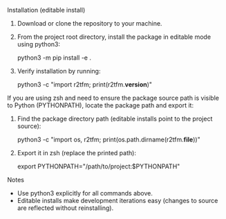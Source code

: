 Installation (editable install)

1. Download or clone the repository to your machine.

2. From the project root directory, install the package in editable mode using python3:

   python3 -m pip install -e .

3. Verify installation by running:

   python3 -c "import r2tfm; print(r2tfm.__version__)"

If you are using zsh and need to ensure the package source path is visible to Python (PYTHONPATH), locate the package path and export it:

1. Find the package directory path (editable installs point to the project source):

   python3 -c "import os, r2tfm; print(os.path.dirname(r2tfm.__file__))"

2. Export it in zsh (replace the printed path):

   export PYTHONPATH="/path/to/project:$PYTHONPATH"

Notes

- Use python3 explicitly for all commands above.
- Editable installs make development iterations easy (changes to source are reflected without reinstalling).
